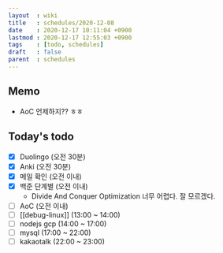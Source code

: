 ```yaml
---
layout  : wiki
title   : schedules/2020-12-08
date    : 2020-12-17 10:11:04 +0900
lastmod : 2020-12-17 12:55:03 +0900
tags    : [todo, schedules]
draft   : false
parent  : schedules
---
```


## Memo
 * AoC 언제하지?? ㅎㅎ

## Today's todo
 * [X] Duolingo (오전 30분)
 * [X] Anki (오전 30분)
 * [X] 메일 확인 (오전 이내)
 * [X] 백준 단계별 (오전 이내)
   * Divide And Conquer Optimization 너무 어렵다. 잘 모르겠다.
 * [ ] AoC (오전 이내)
 * [ ] [[debug-linux]] (13:00 ~ 14:00)
 * [ ] nodejs gcp (14:00 ~ 17:00)
 * [ ] mysql (17:00 ~ 22:00)
 * [ ] kakaotalk (22:00 ~ 23:00)
